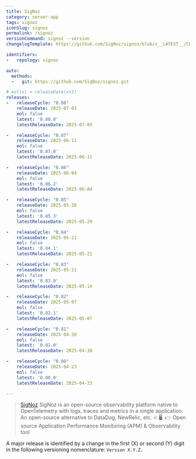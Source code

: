```yaml
---
title: SigNoz
category: server-app
tags: signoz
iconSlug: signoz
permalink: /signoz
versionCommand: signoz --version
changelogTemplate: https://github.com/SigNoz/signoz/blob/v__LATEST__/CHANGELOG.md

identifiers:
-   repology: signoz

auto:
  methods:
  -   git: https://github.com/SigNoz/signoz.git

# eol(x) = releaseDate(x+3)
releases:
-   releaseCycle: "0.88"
    releaseDate: 2025-07-03
    eol: false
    latest: '0.88.0'
    latestReleaseDate: 2025-07-03

-   releaseCycle: "0.87"
    releaseDate: 2025-06-11
    eol: false
    latest: '0.87.0'
    latestReleaseDate: 2025-06-11

-   releaseCycle: "0.86"
    releaseDate: 2025-06-04
    eol: false
    latest: '0.86.2'
    latestReleaseDate: 2025-06-04

-   releaseCycle: "0.85"
    releaseDate: 2025-05-28
    eol: false
    latest: '0.85.3'
    latestReleaseDate: 2025-05-29

-   releaseCycle: "0.84"
    releaseDate: 2025-05-21
    eol: false
    latest: '0.84.1'
    latestReleaseDate: 2025-05-21

-   releaseCycle: "0.83"
    releaseDate: 2025-05-11
    eol: false
    latest: '0.83.0'
    latestReleaseDate: 2025-05-14

-   releaseCycle: "0.82"
    releaseDate: 2025-05-07
    eol: false
    latest: '0.82.1'
    latestReleaseDate: 2025-05-07

-   releaseCycle: "0.81"
    releaseDate: 2025-04-30
    eol: false
    latest: '0.81.0'
    latestReleaseDate: 2025-04-30

-   releaseCycle: "0.80"
    releaseDate: 2025-04-23
    eol: false
    latest: '0.80.0'
    latestReleaseDate: 2025-04-23

---
```


> [SigNoz](https://signoz.io/) SigNoz is an open-source observability platform native to OpenTelemetry with logs, traces and metrics in a single application.
> An open-source alternative to DataDog, NewRelic, etc. 🔥 🖥. 👉
> Open source Application Performance Monitoring (APM) & Observability tool

A major release is identified by a change in the first (X) or second (Y) digit in the following
versioning nomenclature: `Version X.Y.Z.`
